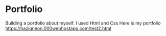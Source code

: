# Portfolio
Building a portfolio about myself. I used Html and Css
Here is my portfolio
https://haziqneon.000webhostapp.com/test2.html
